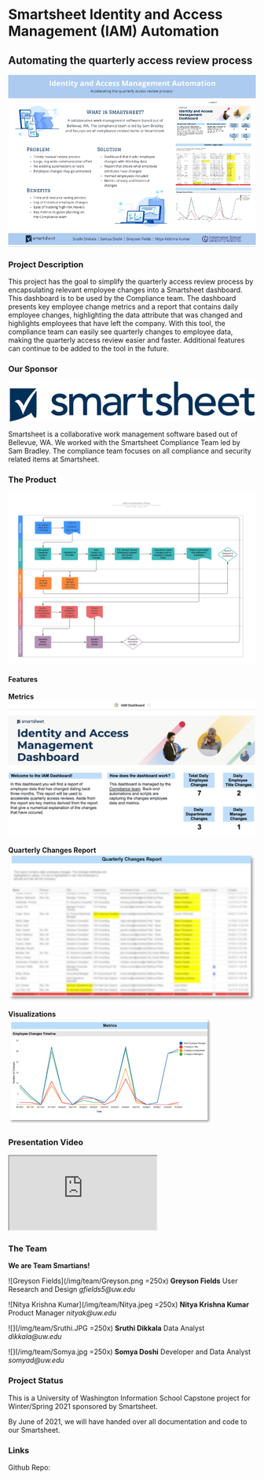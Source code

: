 # Smartsheet Identity and Access Management (IAM) Automation
## Automating the quarterly access review process

![IAM flow diagram](/img/poster.png)

### Project Description
This project has the goal to simplify the quarterly access review process by encapsulating relevant  employee changes into a Smartsheet dashboard. This dashboard is to be used by the Compliance team. The dashboard presents key employee change metrics and a report that contains daily employee changes, highlighting the data attribute that was changed and highlights employees that have left the company. With this tool, the compliance team can easily see quarterly changes to employee data, making the quarterly access review easier and faster. Additional features can continue to be added to the tool in the future.

### Our Sponsor
![Smartsheet Logo](/img/sponsor_logo.png)

Smartsheet is a collaborative work management software based out of Bellevue, WA. We worked with the Smartsheet Compliance Team led by Sam Bradley. The compliance team focuses on all compliance and security related items at Smartsheet.

### The Product
![IAM flow diagram](/img/flow.png)

#### Features
**Metrics**
![Feature 1 dashboard and general metrics](/img/features/feature1.png)

**Quarterly Changes Report**
![Feature 2 quarterly changes report](/img/features/feature2.png)

**Visualizations**
![Feature 3 metrics and visualizations](/img/features/feature3.png)

### Presentation Video
<iframe src="https://www.youtube.com/watch?v=yfiHZJPxTW8"></iframe>

### The Team
**We are Team Smartians!**

![Greyson Fields](/img/team/Greyson.png =250x)
**Greyson Fields**
User Research and Design
 _gfields5@uw.edu_

![Nitya Krishna Kumar](/img/team/Nitya.jpeg =250x)
**Nitya Krishna Kumar**
Product Manager
_nityak@uw.edu_

![](/img/team/Sruthi.JPG =250x)
**Sruthi Dikkala**
Data Analyst
_dikkala@uw.edu_

![](/img/team/Somya.jpg =250x)
**Somya Doshi**
Developer and Data Analyst
_somyad@uw.edu_

### Project Status
This is a University of Washington Information School Capstone project for Winter/Spring 2021 sponsored by Smartsheet.

By June of 2021, we will have handed over all documentation and code to our Smartsheet.

### Links
Github Repo:
